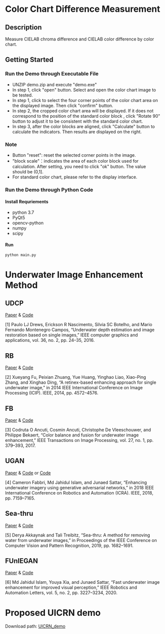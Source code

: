 # Color Chart Difference Measurement

## Description
   Measure CIELAB chroma difference and CIELAB color difference by color chart.  
  
## Getting Started

### Run the Demo through Executable File
- UNZIP demo.zip and execute "demo.exe"
- In step 1, click "open" button. Select and open the color chart image to be tested.  
- In step 1, click to select the four corner points of the color chart area on the displayed image. Then click "confirm" button.
- In step 2, the cropped color chart area will be displayed. If it does not correspond to the position of the standard color block , click "Rotate 90" button to adjust it to be consistent with the standard color chart.
- In step 3, after the color blocks are aligned, click "Calculate" button to calculate the indicators. Then results are displayed on the right.

### Note
- Button "reset": reset the selected corner points in the image.
- "block scale"：indicates the area of each color block used for calculation. After setting, you need to click "ok" button. The value should be (0,1].
- For standard color chart, please refer to the display interface.

### Run the Demo through Python Code

#### Install Requriements
- python 3.7
- PyQt5
- opencv-python
- numpy
- scipy

#### Run

	python main.py


# Underwater Image Enhancement Method

## UDCP
[Paper](https://ieeexplore.ieee.org/abstract/document/7426236) & [Code](https://github.com/bilityniu/underwater_dark_chennel)

[1] Paulo LJ Drews, Erickson R Nascimento, Silvia SC Botelho, and Mario Fernando Montenegro Campos, “Underwater depth estimation and image restoration based on single images,” IEEE computer graphics and applications, vol. 36, no. 2, pp. 24–35, 2016.
## RB
[Paper](https://ieeexplore.ieee.org/abstract/document/7025927) & [Code](https://github.com/IsaacChanghau/OptimizedImageEnhance/blob/master/matlab)

[2] Xueyang Fu, Peixian Zhuang, Yue Huang, Yinghao Liao, Xiao-Ping Zhang, and Xinghao Ding, “A retinex-based enhancing approach for single underwater image,” in 2014 IEEE International Conference on Image Processing (ICIP). IEEE, 2014, pp. 4572–4576.
## FB
[Paper](https://ieeexplore.ieee.org/abstract/document/8058463) & [Code](https://github.com/fergaletto/Color-Balance-and-fusion-for-underwater-image-enhancement.-.)

[3] Codruta O Ancuti, Cosmin Ancuti, Christophe De Vleeschouwer, and Philippe Bekaert, “Color balance and fusion for underwater image enhancement,” IEEE Transactions on Image Processing, vol. 27, no. 1, pp. 379–393, 2017.
## UGAN
[Paper](https://ieeexplore.ieee.org/abstract/document/8460552) & [Code](https://github.com/cameronfabbri/Underwater-Color-Correction) or [Code](https://github.com/xahidbuffon/FUnIE-GAN)

[4] Cameron Fabbri, Md Jahidul Islam, and Junaed Sattar, “Enhancing underwater imagery using generative adversarial networks,” in 2018 IEEE International Conference on Robotics and Automation (ICRA). IEEE, 2018, pp. 7159–7165.
## Sea-thru
[Paper](https://openaccess.thecvf.com/content_CVPR_2019/html/Akkaynak_Sea-Thru_A_Method_for_Removing_Water_From_Underwater_Images_CVPR_2019_paper.html) & [Code](https://github.com/hainh/sea-thru)

[5] Derya Akkaynak and Tali Treibitz, “Sea-thru: A method for removing water from underwater images,” in Proceedings of the IEEE Conference on Computer Vision and Pattern Recognition, 2019, pp. 1682–1691.
## FUnIEGAN
[Paper](https://ieeexplore.ieee.org/abstract/document/9001231) & [Code](https://github.com/xahidbuffon/FUnIE-GAN)

[6] Md Jahidul Islam, Youya Xia, and Junaed Sattar, “Fast underwater image enhancement for improved visual perception,” IEEE Robotics and Automation Letters, vol. 5, no. 2, pp. 3227–3234, 2020.

# Proposed UICRN demo

Download path: [UICRN_demo](https://github.com/UCV423/Color-Chart-Measurement/releases/tag/UICRN_demo)
